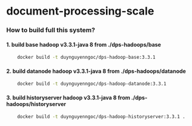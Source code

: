 # document-processing-scale
### How to build full this system?
#### 1. build base hadoop v3.3.1-java 8 from ./dps-hadoops/base
```sh
    docker build -t duynguyenngoc/dps-hadoop-base:3.3.1
```
#### 2. build datanode hadoop v3.3.1-java 8 from ./dps-hadoops/datanode
```sh
    docker build -t duynguyenngoc/dps-hadoop-datanode:3.3.1
```
#### 3. build historyserver hadoop v3.3.1-java 8 from ./dps-hadoops/historyserver
```sh
    docker build -t duynguyenngoc/dps-hadoop-historyserver:3.3.1 .
```